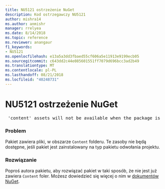 ```yaml
---
title: NU5121 ostrzeżenie NuGet
description: Kod ostrzegawczy NU5121
author: mishra14
ms.author: anmishr
manager: rrelyea
ms.date: 8/14/2018
ms.topic: reference
ms.reviewer: anangaur
f1_keywords:
- NU5121
ms.openlocfilehash: e13a5a3dd3fbaed55cf606a5e11913e9199ecb05
ms.sourcegitcommit: c643dd2c44e085601551ff7079d696bcc3ad2b49
ms.translationtype: MT
ms.contentlocale: pl-PL
ms.lasthandoff: 08/21/2018
ms.locfileid: "40248731"
---
```

# <a name="nuget-warning-nu5121"></a>NU5121 ostrzeżenie NuGet
<pre> 'content' assets will not be available when the package is installed after the migration.</pre>

### <a name="issue"></a>Problem

Pakiet zawiera pliki, w obszarze `Content` folderu. Te zasoby nie będą dostępne, jeśli pakiet jest zainstalowany na typ pakietu odwołania projektu.


### <a name="solution"></a>Rozwiązanie

Poproś autora pakietu, aby rozwiązać pakiet w taki sposób, że nie jest już zawiera `Content` foler. Możesz dowiedzieć się więcej o nim w [dokumentów NuGet](https://docs.microsoft.com/en-us/nuget/reference/migrate-packages-config-to-package-reference).

